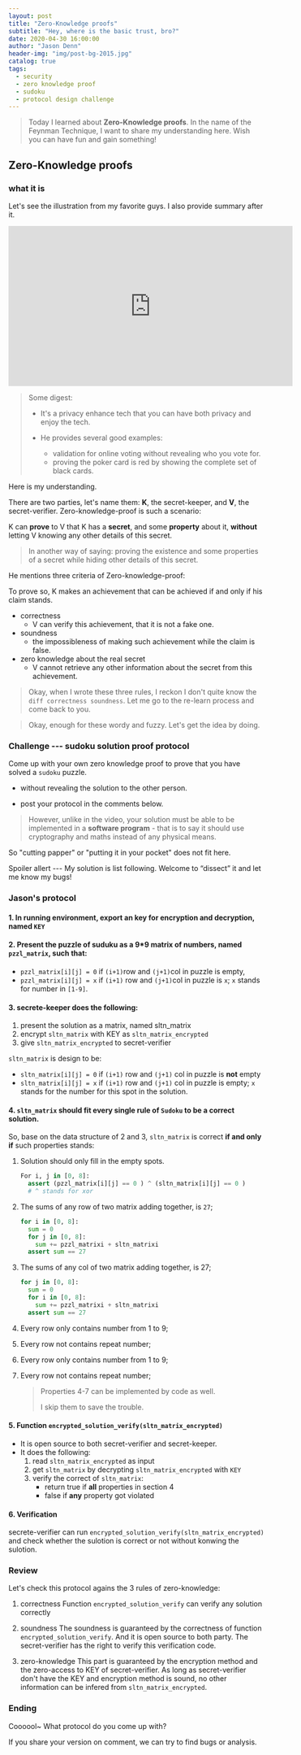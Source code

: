 ```yaml
---
layout: post
title: "Zero-Knowledge proofs"
subtitle: "Hey, where is the basic trust, bro?"
date: 2020-04-30 16:00:00
author: "Jason Denn"
header-img: "img/post-bg-2015.jpg"
catalog: true
tags:
  - security
  - zero knowledge proof
  - sudoku
  - protocol design challenge
---
```


> Today I learned about **Zero-Knowledge proofs**. In the name of the Feynman Technique, I want to share my understanding here. Wish you can have fun and gain something!

## Zero-Knowledge proofs

### what it is

Let's see the illustration from my favorite guys. I also provide summary after it.

<iframe width="560" height="315" src="https://www.youtube.com/embed/HUs1bH85X9I" frameborder="0"         allow="accelerometer; autoplay; encrypted-media; gyroscope; picture-in-picture" allowfullscreen></iframe>

> Some digest:
>
> - It's a privacy enhance tech that you can have both privacy and enjoy the tech.
>
> - He provides several good examples:
>   - validation for online voting without revealing who you vote for.
>   - proving the poker card is red by showing the complete set of black cards.

Here is my understanding.

There are two parties, let's name them: **K**, the secret-keeper, and **V**, the secret-verifier. Zero-knowledge-proof is such a scenario:

K can **prove** to V that K has a **secret**, and some **property** about it, **without** letting V knowing any other details of this secret.

> In another way of saying: proving the existence and some properties of a secret while hiding other details of this secret.

He mentions three criteria of Zero-knowledge-proof:

To prove so, K makes an achievement that can be achieved if and only if his claim stands.

- correctness
  - V can verify this achievement, that it is not a fake one.
- soundness
  - the impossibleness of making such achievement while the claim is false.
- zero knowledge about the real secret
  - V cannot retrieve any other information about the secret from this achievement.

> Okay, when I wrote these three rules, I reckon I don't quite know the `diff correctness soundness`. Let me go to the re-learn process and come back to you.

> Okay, enough for these wordy and fuzzy. Let's get the idea by doing.

### Challenge --- sudoku solution proof protocol

Come up with your own zero knowledge proof to prove that you have solved a `sudoku` puzzle.

- without revealing the solution to the other person.

- post your protocol in the comments below.

> However, unlike in the video, your solution must be able to be implemented in a **software program** - that is to say it should use cryptography and maths instead of any physical means.

So "cutting papper" or "putting it in your pocket" does not fit here.

Spoiler allert --- My solution is list following. Welcome to “dissect” it and let me know my bugs!

### Jason's protocol

#### 1. In running environment, export an key for encryption and decryption, named `KEY`

#### 2. Present the puzzle of suduku as a 9\*9 matrix of numbers, named `pzzl_matrix`, such that:

- `pzzl_matrix[i][j] = 0` if `(i+1)`row and `(j+1)`col in puzzle is empty,
- `pzzl_matrix[i][j] = x` if `(i+1)` row and `(j+1)`col in puzzle is `x`; `x` stands for number in `[1-9]`.

#### 3. secrete-keeper does the following:

1.  present the solution as a matrix, named sltn_matrix
2.  encrypt `sltn_matrix` with KEY as `sltn_matrix_encrypted`
3.  give `sltn_matrix_encrypted` to secret-verifier

`sltn_matrix` is design to be:

- `sltn_matrix[i][j] = 0` if `(i+1)` row and `(j+1)` col in puzzle is **not** empty
- `sltn_matrix[i][j] = x` if `(i+1)` row and `(j+1)` col in puzzle is empty; `x` stands for the number for this spot in the solution.

#### 4. `sltn_matrix` should fit every single rule of `Sudoku` to be a correct solution.

So, base on the data structure of 2 and 3, `sltn_matrix` is correct **if and only if** such properties stands:

1. Solution should only fill in the empty spots.

   ```Python
   For i, j in [0, 8]:
     assert (pzzl_matrix[i][j] == 0 ) ^ (sltn_matrix[i][j] == 0 )
     # ^ stands for xor
   ```

2. The sums of any row of two matrix adding together, is `27`;

   ```Python
   for i in [0, 8]:
     sum = 0
     for j in [0, 8]:
       sum += pzzl_matrixi + sltn_matrixi
     assert sum == 27
   ```

3. The sums of any col of two matrix adding together, is 27;

   ```Python
   for j in [0, 8]:
     sum = 0
     for i in [0, 8]:
       sum += pzzl_matrixi + sltn_matrixi
     assert sum == 27
   ```

4. Every row only contains number from 1 to 9;
5. Every row not contains repeat number;
6. Every row only contains number from 1 to 9;
7. Every row not contains repeat number;
   > Properties 4-7 can be implemented by code as well.
   >
   > I skip them to save the trouble.

#### 5. Function `encrypted_solution_verify(sltn_matrix_encrypted)`

- It is open source to both secret-verifier and secret-keeper.
- It does the following:
  1. read `sltn_matrix_encrypted` as input
  2. get `sltn_matrix` by decrypting `sltn_matrix_encrypted` with `KEY`
  3. verify the correct of `sltn_matrix`:
     - return true if **all** properties in section 4
     - false if **any** property got violated

#### 6. Verification

secrete-verifier can run `encrypted_solution_verify(sltn_matrix_encrypted)` and check whether the sulotion is correct or not without konwing the sulotion.

### Review

Let's check this protocol agains the 3 rules of zero-knowledge:

1. correctness
   Function `encrypted_solution_verify` can verify any solution correctly

2. soundness
   The soundness is guaranteed by the correctness of function `encrypted_solution_verify`. And it is open source to both party. The secret-verifier has the right to verify this verification code.

3. zero-knowledge
   This part is guaranteed by the encryption method and the zero-access to KEY of secret-verifier. As long as secret-verifier don't have the KEY and encryption method is sound, no other information can be infered from `sltn_matrix_encrypted`.

### Ending

Coooool~ What protocol do you come up with?

If you share your version on comment, we can try to find bugs or analysis.
